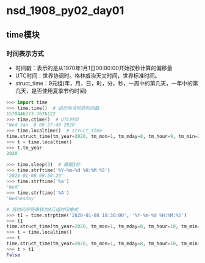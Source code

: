 # nsd_1908_py02_day01

## time模块

### 时间表示方式

- 时间戳：表示的是从1970年1月1日00:00:00开始按秒计算的偏移量
- UTC时间：世界协调时。格林威治天文时间，世界标准时间。
- struct_time：9元组(年，月，日，时，分，秒，一周中的第几天，一年中的第几天，是否使用夏季节约时间)

```python
>>> import time
>>> time.time()  # 运行命令时的时间戳
1578446773.7676122
>>> time.ctime()  # UTC时间
'Wed Jan  8 09:27:49 2020'
>>> time.localtime()  # struct_time
time.struct_time(tm_year=2020, tm_mon=1, tm_mday=8, tm_hour=9, tm_min=29, tm_sec=13, tm_wday=2, tm_yday=8, tm_isdst=0)
>>> t = time.localtime()
>>> t.tm_year
2020

>>> time.sleep(3)  # 睡眠3秒
>>> time.strftime('%Y-%m-%d %H:%M:%S')
'2020-01-08 09:50:29'
>>> time.strftime('%a')
'Wed'
>>> time.strftime('%A')
'Wednesday'

# 将时间字符串转为9元组时间格式
>>> t1 = time.strptime('2020-01-08 10:30:00', '%Y-%m-%d %H:%M:%S')
>>> t1
time.struct_time(tm_year=2020, tm_mon=1, tm_mday=8, tm_hour=10, tm_min=30, tm_sec=0, tm_wday=2, tm_yday=8, tm_isdst=-1)
>>> t = time.localtime()
>>> t
time.struct_time(tm_year=2020, tm_mon=1, tm_mday=8, tm_hour=10, tm_min=15, tm_sec=28, tm_wday=2, tm_yday=8, tm_isdst=0)
>>> t > t1
False

```









